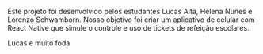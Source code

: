 Este projeto foi desenvolvido pelos estudantes Lucas Aita, Helena Nunes e Lorenzo Schwamborn.
Nosso objetivo foi criar um aplicativo de celular com React Native que simule o controle e uso de tickets de refeição escolares.


Lucas e muito foda
